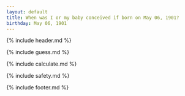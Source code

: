 ```yaml
---
layout: default
title: When was I or my baby conceived if born on May 06, 1901?
birthday: May 06, 1901
---
```


{% include header.md %}

{% include guess.md %}

{% include calculate.md %}

{% include safety.md %}

{% include footer.md %}



